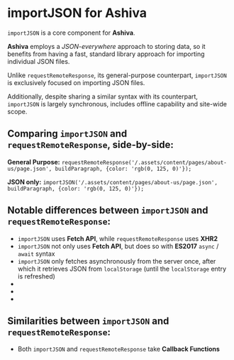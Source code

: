 # importJSON for Ashiva

`importJSON` is a core component for **Ashiva**.

**Ashiva** employs a _JSON-everywhere_ approach to storing data, so it benefits from having a fast, standard library approach for importing individual JSON files.

Unlike `requestRemoteResponse`, its general-purpose counterpart, `importJSON` is exclusively focused on importing JSON files.

Additionally, despite sharing a similar syntax with its counterpart, `importJSON` is largely synchronous, includes offline capability and site-wide scope.

## Comparing `importJSON` and `requestRemoteResponse`, side-by-side:
    
**General Purpose:** `requestRemoteResponse('/.assets/content/pages/about-us/page.json', buildParagraph, {color: 'rgb(0, 125, 0)'});`

**JSON only:** `importJSON('/.assets/content/pages/about-us/page.json', buildParagraph, {color: 'rgb(0, 125, 0)'});`

## Notable differences between `importJSON` and `requestRemoteResponse`:

 - `importJSON` uses **Fetch API**, while `requestRemoteResponse` uses **XHR2**
 - `importJSON` not only uses **Fetch API**, but does so with **ES2017** `async` / `await` syntax
 - `importJSON` only fetches asynchronously from the server once, after which it retrieves JSON from `localStorage` (until the `localStorage` entry is refreshed)
 -
 -
 -
    
 ## Similarities between `importJSON` and `requestRemoteResponse`:
 
  - Both `importJSON` and `requestRemoteResponse` take **Callback Functions**




